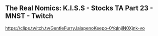 ## The Real Nomics: K.I.S.S - Stocks TA Part 23 - MNST - Twitch

<https://clips.twitch.tv/GentleFurryJalapenoKeepo-0YqInjlN0Xjnk-vo>
